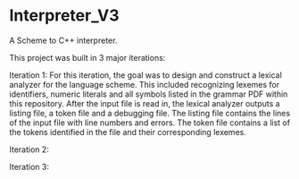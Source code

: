 # Interpreter_V3
A Scheme to C++ interpreter.

This project was built in 3 major iterations: 

Iteration 1: 
    For this iteration, the goal was to design and 
    construct a lexical analyzer for the language 
    scheme. This included recognizing lexemes 
    for identifiers, numeric literals and 
    all symbols listed in the grammar PDF within 
    this repository. After the input file is read 
    in, the lexical analyzer outputs a listing file, 
    a token file and a debugging file. The listing 
    file contains the lines of the input file with 
    line numbers and errors. The token file
    contains a list of the tokens identified in
    the file and their corresponding lexemes.

Iteration 2: 
    

Iteration 3: 